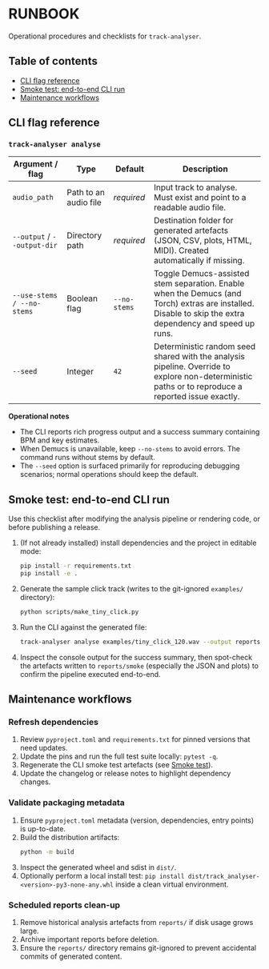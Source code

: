 # RUNBOOK

Operational procedures and checklists for `track-analyser`.

## Table of contents
- [CLI flag reference](#cli-flag-reference)
- [Smoke test: end-to-end CLI run](#smoke-test-end-to-end-cli-run)
- [Maintenance workflows](#maintenance-workflows)

## CLI flag reference

### `track-analyser analyse`

| Argument / flag | Type | Default | Description |
| --- | --- | --- | --- |
| `audio_path` | Path to an audio file | _required_ | Input track to analyse. Must exist and point to a readable audio file. |
| `--output` / `--output-dir` | Directory path | _required_ | Destination folder for generated artefacts (JSON, CSV, plots, HTML, MIDI). Created automatically if missing. |
| `--use-stems / --no-stems` | Boolean flag | `--no-stems` | Toggle Demucs-assisted stem separation. Enable when the Demucs (and Torch) extras are installed. Disable to skip the extra dependency and speed up runs. |
| `--seed` | Integer | `42` | Deterministic random seed shared with the analysis pipeline. Override to explore non-deterministic paths or to reproduce a reported issue exactly. |

**Operational notes**
- The CLI reports rich progress output and a success summary containing BPM and key estimates.
- When Demucs is unavailable, keep `--no-stems` to avoid errors. The command runs without stems by default.
- The `--seed` option is surfaced primarily for reproducing debugging scenarios; normal operations should keep the default.

## Smoke test: end-to-end CLI run

Use this checklist after modifying the analysis pipeline or rendering code, or before publishing a release.

1. (If not already installed) install dependencies and the project in editable mode:
   ```bash
   pip install -r requirements.txt
   pip install -e .
   ```
2. Generate the sample click track (writes to the git-ignored `examples/` directory):
   ```bash
   python scripts/make_tiny_click.py
   ```
3. Run the CLI against the generated file:
   ```bash
   track-analyser analyse examples/tiny_click_120.wav --output reports/smoke --plots --json --csv
   ```
4. Inspect the console output for the success summary, then spot-check the artefacts written to `reports/smoke` (especially the JSON and plots) to confirm the pipeline executed end-to-end.

## Maintenance workflows

### Refresh dependencies
1. Review `pyproject.toml` and `requirements.txt` for pinned versions that need updates.
2. Update the pins and run the full test suite locally: `pytest -q`.
3. Regenerate the CLI smoke test artefacts (see [Smoke test](#smoke-test-end-to-end-cli-run)).
4. Update the changelog or release notes to highlight dependency changes.

### Validate packaging metadata
1. Ensure `pyproject.toml` metadata (version, dependencies, entry points) is up-to-date.
2. Build the distribution artifacts:
   ```bash
   python -m build
   ```
3. Inspect the generated wheel and sdist in `dist/`.
4. Optionally perform a local install test: `pip install dist/track_analyser-<version>-py3-none-any.whl` inside a clean virtual environment.

### Scheduled reports clean-up
1. Remove historical analysis artefacts from `reports/` if disk usage grows large.
2. Archive important reports before deletion.
3. Ensure the `reports/` directory remains git-ignored to prevent accidental commits of generated content.
